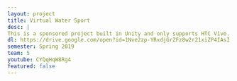 ```yaml
---
layout: project
title: Virtual Water Sport
desc: |
This is a sponsored project built in Unity and only supports HTC Vive.
dl: https://drive.google.com/open?id=1Nve2zp-YRxdjGrZFz8w2r21xiZP4IAsI
semester: Spring 2019
team: 5
youtube: CYQqHqW8Rg4
featured: false
---
```

